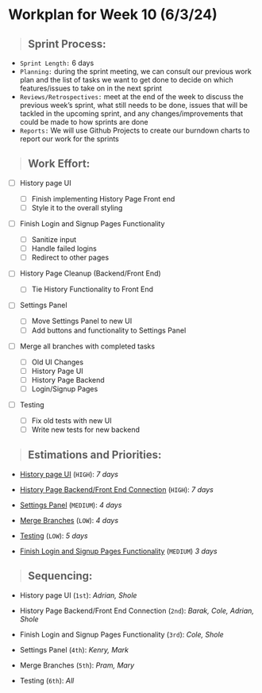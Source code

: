 # **Workplan for Week 10 (6/3/24)**

> ## **Sprint Process:**

- `Sprint Length:` 6 days
- `Planning:` during the sprint meeting, we can consult our previous work plan and the list of tasks we want to get done to decide on which features/issues to take on in the next sprint
- `Reviews/Retrospectives:` meet at the end of the week to discuss the previous week’s sprint, what still needs to be done, issues that will be tackled in the upcoming sprint, and any changes/improvements that could be made to how sprints are done
- `Reports:` We will use Github Projects to create our burndown charts to report our work for the sprints

> ## **Work Effort:**

- [ ] History page UI
  - [ ] Finish implementing History Page Front end
  - [ ] Style it to the overall styling
- [ ] Finish Login and Signup Pages Functionality
  - [ ] Sanitize input
  - [ ] Handle failed logins
  - [ ] Redirect to other pages
- [ ] History Page Cleanup (Backend/Front End)

  - [ ] Tie History Functionality to Front End

- [ ] Settings Panel
  - [ ] Move Settings Panel to new UI
  - [ ] Add buttons and functionality to Settings Panel
- [ ] Merge all branches with completed tasks

  - [ ] Old UI Changes
  - [ ] History Page UI
  - [ ] History Page Backend
  - [ ] Login/Signup Pages

- [ ] Testing
  - [ ] Fix old tests with new UI
  - [ ] Write new tests for new backend

> ## **Estimations and Priorities:**

- [History page UI]() (`HIGH`): _7 days_

- [History Page Backend/Front End Connection]() (`HIGH`): _7 days_

- [Settings Panel]() (`MEDIUM`): _4 days_

- [Merge Branches]() (`LOW`): _4 days_

- [Testing]() (`LOW`): _5 days_

- [Finish Login and Signup Pages Functionality]() (`MEDIUM`) _3 days_

> ## **Sequencing:**

- History page UI (`1st`): _Adrian, Shole_

- History Page Backend/Front End Connection (`2nd`): _Barak, Cole, Adrian, Shole_

- Finish Login and Signup Pages Functionality (`3rd`): _Cole, Shole_

- Settings Panel (`4th`): _Kenry, Mark_

- Merge Branches (`5th`): _Pram, Mary_

- Testing (`6th`): _All_
